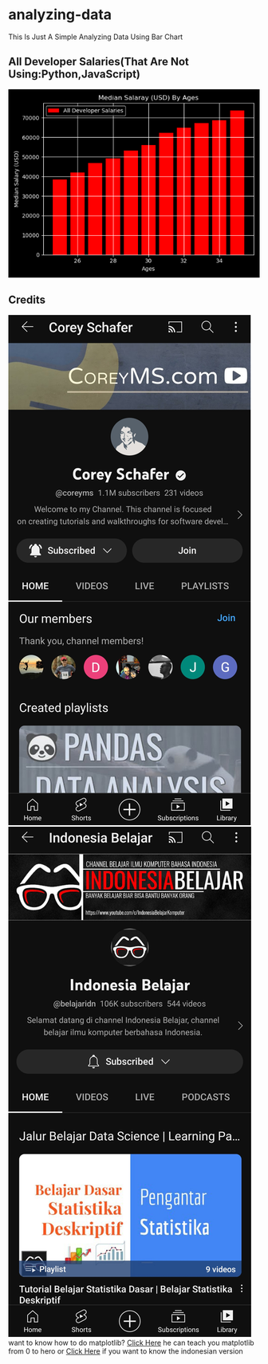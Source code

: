 # analyzing-data
This Is Just A Simple Analyzing Data Using Bar Chart

## All Developer Salaries(That Are Not Using:Python,JavaScript)
![alt text](https://github.com/alimasyhuriasghor/analyzing-data/blob/main/bar1.png?raw=true)

## Credits
![alt text](https://github.com/alimasyhuriasghor/analyzing-data/blob/main/IMG_20230411_054904.jpg?raw=true)
![alt text](https://github.com/alimasyhuriasghor/analyzing-data/blob/main/IMG_20230411_055044.jpg?raw=true)
want to know how to do matplotlib? <a href="https://www.youtube.com/watch?v=UO98lJQ3QGI&list=PL-osiE80TeTvipOqomVEeZ1HRrcEvtZB_">Click Here</a> he can teach you matplotlib from 0 to hero or <a href="https://www.youtube.com/watch?v=zB3ptHg3piI&list=PL2O3HdJI4voHrfoMFvkDeblmjarDN8nC8">Click Here</a> if you want to know the indonesian version
